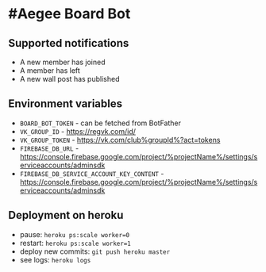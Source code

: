 # #Aegee Board Bot

## Supported notifications
 * A new member has joined
 * A member has left
 * A new wall post has published

## Environment variables 
 * `BOARD_BOT_TOKEN` - can be fetched from BotFather
 * `VK_GROUP_ID` - https://regvk.com/id/
 * `VK_GROUP_TOKEN` - https://vk.com/club%groupId%?act=tokens
 * `FIREBASE_DB_URL` - https://console.firebase.google.com/project/%projectName%/settings/serviceaccounts/adminsdk
 * `FIREBASE_DB_SERVICE_ACCOUNT_KEY_CONTENT` - https://console.firebase.google.com/project/%projectName%/settings/serviceaccounts/adminsdk

## Deployment on heroku
 * pause: `heroku ps:scale worker=0`
 * restart: `heroku ps:scale worker=1`
 * deploy new commits: `git push heroku master`
 * see logs: `heroku logs`


